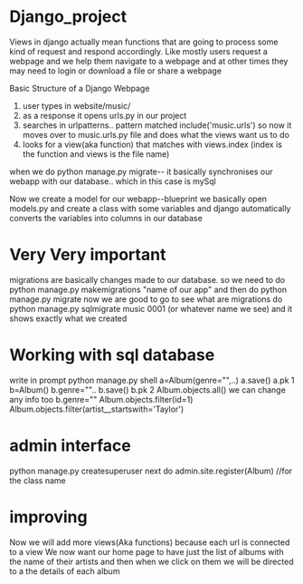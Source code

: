 # Django_project
Views in django actually mean functions that are going to process some kind of request and respond accordingly. Like mostly users request a webpage and we help them navigate to a webpage and at other times they may need to login or download a file or share a webpage 

Basic Structure of a Django Webpage
1. user types in website/music/
2. as a response it opens urls.py in our project
3. searches in urlpatterns.. pattern matched include('music.urls') so now it moves over to music.urls.py file and does what the views want us to do
4. looks for a view(aka function) that matches with views.index (index is the function and views is the file name)

when we do python manage.py migrate-- it basically synchronises our webapp with our database.. which in this case is mySql

Now we create a model for our webapp--blueprint
we basically open models.py and create a class with some variables and django automatically converts the variables into columns in our database
# Very Very important
migrations are basically changes made to our database. so we need to do python manage.py makemigrations "name of our app"
and then do python manage.py migrate
now we are good to go
to see what are migrations do python manage.py sqlmigrate music 0001 (or whatever name we see)
and it shows exactly what we created

# Working with sql database
write in prompt python manage.py shell
a=Album(genre="",..)
a.save()
a.pk
1
b=Album()
b.genre=""..
b.save()
b.pk
2
Album.objects.all()
we can change any info too
b.genre=""
Album.objects.filter(id=1)
Album.objects.filter(artist__startswith='Taylor')

# admin interface
python manage.py createsuperuser
next do admin.site.register(Album)  //for the class name
# improving
Now we will add more views(Aka functions) because each url is connected to a view
We now want our home page to have just the list of albums with the name of their artists and then when we click on them we will be directed to a the details of each album

